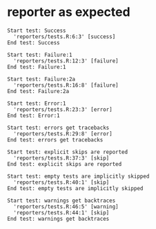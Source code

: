 # reporter as expected

    Start test: Success
      'reporters/tests.R:6:3' [success]
    End test: Success
    
    Start test: Failure:1
      'reporters/tests.R:12:3' [failure]
    End test: Failure:1
    
    Start test: Failure:2a
      'reporters/tests.R:16:8' [failure]
    End test: Failure:2a
    
    Start test: Error:1
      'reporters/tests.R:23:3' [error]
    End test: Error:1
    
    Start test: errors get tracebacks
      'reporters/tests.R:29:8' [error]
    End test: errors get tracebacks
    
    Start test: explicit skips are reported
      'reporters/tests.R:37:3' [skip]
    End test: explicit skips are reported
    
    Start test: empty tests are implicitly skipped
      'reporters/tests.R:40:1' [skip]
    End test: empty tests are implicitly skipped
    
    Start test: warnings get backtraces
      'reporters/tests.R:46:5' [warning]
      'reporters/tests.R:44:1' [skip]
    End test: warnings get backtraces
    

